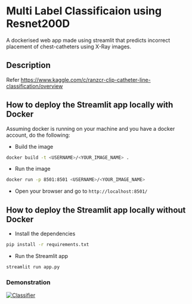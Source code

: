 # Multi Label Classificaion using Resnet200D
A dockerised web app made using streamlit that predicts incorrect placement of chest-catheters using X-Ray images.

## Description

Refer https://www.kaggle.com/c/ranzcr-clip-catheter-line-classification/overview


## How to deploy the Streamlit app locally with Docker 
Assuming docker is running on your machine and you have a docker account, do the following:
- Build the image

``` bash
docker build -t <USERNAME>/<YOUR_IMAGE_NAME> .
```

- Run the image

``` bash
docker run -p 8501:8501 <USERNAME>/<YOUR_IMAGE_NAME>
```

- Open your browser and go to `http://localhost:8501/`


## How to deploy the Streamlit app locally without Docker
- Install the dependencies 
```bash
pip install -r requirements.txt
```
- Run the Streamlit app
```bash
streamlit run app.py
```


### Demonstration

<a href="https://imgflip.com/gif/59y81c"><img src = "https://i.imgflip.com/59y81c.gif" title = "Classifier"/></a>
